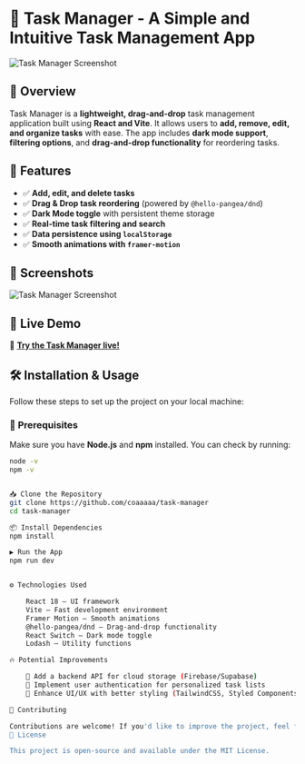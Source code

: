 # 🚀 Task Manager - A Simple and Intuitive Task Management App

![Task Manager Screenshot](https://i.imgur.com/HFSNxs1.png)

## 📌 Overview

Task Manager is a **lightweight, drag-and-drop** task management application built using **React and Vite**. It allows users to **add, remove, edit, and organize tasks** with ease. The app includes **dark mode support**, **filtering options**, and **drag-and-drop functionality** for reordering tasks.

## 🌟 Features

- ✅ **Add, edit, and delete tasks**
- ✅ **Drag & Drop task reordering** (powered by `@hello-pangea/dnd`)
- ✅ **Dark Mode toggle** with persistent theme storage
- ✅ **Real-time task filtering and search**
- ✅ **Data persistence using `localStorage`**
- ✅ **Smooth animations with `framer-motion`**

## 📸 Screenshots

![Task Manager Screenshot](https://i.imgur.com/HFSNxs1.png)

## 🚀 Live Demo

🔗 **[Try the Task Manager live!](https://task-manager-nine-bice.vercel.app/)**

## 🛠 Installation & Usage

Follow these steps to set up the project on your local machine:

### 🔧 **Prerequisites**

Make sure you have **Node.js** and **npm** installed. You can check by running:

```sh
node -v
npm -v


📥 Clone the Repository
git clone https://github.com/coaaaaa/task-manager
cd task-manager

📦 Install Dependencies
npm install

▶ Run the App
npm run dev


⚙️ Technologies Used

    React 18 – UI framework
    Vite – Fast development environment
    Framer Motion – Smooth animations
    @hello-pangea/dnd – Drag-and-drop functionality
    React Switch – Dark mode toggle
    Lodash – Utility functions

🔥 Potential Improvements

    📌 Add a backend API for cloud storage (Firebase/Supabase)
    📌 Implement user authentication for personalized task lists
    📌 Enhance UI/UX with better styling (TailwindCSS, Styled Components)

🤝 Contributing

Contributions are welcome! If you'd like to improve the project, feel free to fork and submit a pull request.
📜 License

This project is open-source and available under the MIT License.
```
